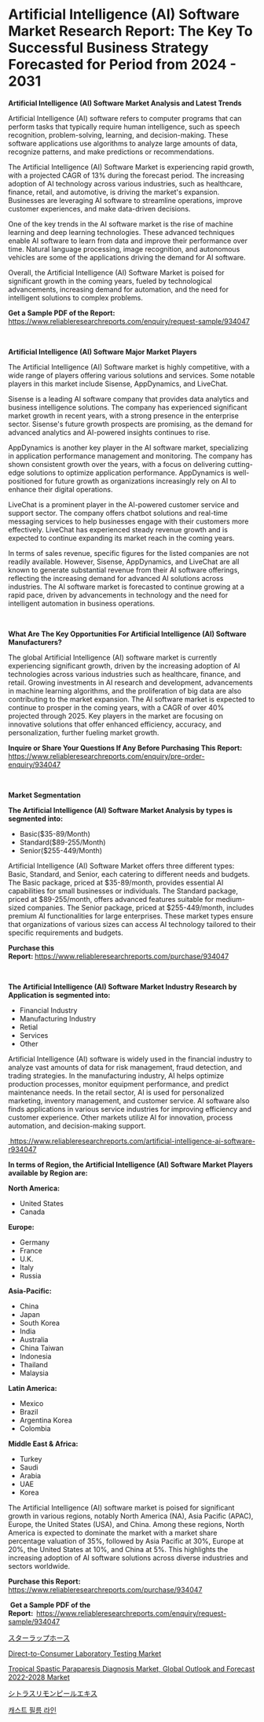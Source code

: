 <p><h1>Artificial Intelligence (AI) Software Market Research Report: The Key To Successful Business Strategy Forecasted for Period from 2024 - 2031</h1></p><p><strong>Artificial Intelligence (AI) Software Market Analysis and Latest Trends</strong></p>
<p><p>Artificial Intelligence (AI) software refers to computer programs that can perform tasks that typically require human intelligence, such as speech recognition, problem-solving, learning, and decision-making. These software applications use algorithms to analyze large amounts of data, recognize patterns, and make predictions or recommendations.</p><p>The Artificial Intelligence (AI) Software Market is experiencing rapid growth, with a projected CAGR of 13% during the forecast period. The increasing adoption of AI technology across various industries, such as healthcare, finance, retail, and automotive, is driving the market's expansion. Businesses are leveraging AI software to streamline operations, improve customer experiences, and make data-driven decisions.</p><p>One of the key trends in the AI software market is the rise of machine learning and deep learning technologies. These advanced techniques enable AI software to learn from data and improve their performance over time. Natural language processing, image recognition, and autonomous vehicles are some of the applications driving the demand for AI software.</p><p>Overall, the Artificial Intelligence (AI) Software Market is poised for significant growth in the coming years, fueled by technological advancements, increasing demand for automation, and the need for intelligent solutions to complex problems.</p></p>
<p><strong>Get a Sample PDF of the Report:&nbsp;</strong> <a href="https://www.reliableresearchreports.com/enquiry/request-sample/934047">https://www.reliableresearchreports.com/enquiry/request-sample/934047</a></p>
<p>&nbsp;</p>
<p><strong>Artificial Intelligence (AI) Software Major Market Players</strong></p>
<p><p>The Artificial Intelligence (AI) Software market is highly competitive, with a wide range of players offering various solutions and services. Some notable players in this market include Sisense, AppDynamics, and LiveChat. </p><p>Sisense is a leading AI software company that provides data analytics and business intelligence solutions. The company has experienced significant market growth in recent years, with a strong presence in the enterprise sector. Sisense's future growth prospects are promising, as the demand for advanced analytics and AI-powered insights continues to rise.</p><p>AppDynamics is another key player in the AI software market, specializing in application performance management and monitoring. The company has shown consistent growth over the years, with a focus on delivering cutting-edge solutions to optimize application performance. AppDynamics is well-positioned for future growth as organizations increasingly rely on AI to enhance their digital operations.</p><p>LiveChat is a prominent player in the AI-powered customer service and support sector. The company offers chatbot solutions and real-time messaging services to help businesses engage with their customers more effectively. LiveChat has experienced steady revenue growth and is expected to continue expanding its market reach in the coming years.</p><p>In terms of sales revenue, specific figures for the listed companies are not readily available. However, Sisense, AppDynamics, and LiveChat are all known to generate substantial revenue from their AI software offerings, reflecting the increasing demand for advanced AI solutions across industries. The AI software market is forecasted to continue growing at a rapid pace, driven by advancements in technology and the need for intelligent automation in business operations.</p></p>
<p>&nbsp;</p>
<p><strong>What Are The Key Opportunities For Artificial Intelligence (AI) Software Manufacturers?</strong></p>
<p><p>The global Artificial Intelligence (AI) software market is currently experiencing significant growth, driven by the increasing adoption of AI technologies across various industries such as healthcare, finance, and retail. Growing investments in AI research and development, advancements in machine learning algorithms, and the proliferation of big data are also contributing to the market expansion. The AI software market is expected to continue to prosper in the coming years, with a CAGR of over 40% projected through 2025. Key players in the market are focusing on innovative solutions that offer enhanced efficiency, accuracy, and personalization, further fueling market growth.</p></p>
<p><strong>Inquire or Share Your Questions If Any Before Purchasing This Report:</strong> <a href="https://www.reliableresearchreports.com/enquiry/pre-order-enquiry/934047">https://www.reliableresearchreports.com/enquiry/pre-order-enquiry/934047</a></p>
<p>&nbsp;</p>
<p><strong>Market Segmentation</strong></p>
<p><strong>The Artificial Intelligence (AI) Software Market Analysis by types is segmented into:</strong></p>
<p><ul><li>Basic($35-89/Month)</li><li>Standard($89-255/Month)</li><li>Senior($255-449/Month)</li></ul></p>
<p><p>Artificial Intelligence (AI) Software Market offers three different types: Basic, Standard, and Senior, each catering to different needs and budgets. The Basic package, priced at $35-89/month, provides essential AI capabilities for small businesses or individuals. The Standard package, priced at $89-255/month, offers advanced features suitable for medium-sized companies. The Senior package, priced at $255-449/month, includes premium AI functionalities for large enterprises. These market types ensure that organizations of various sizes can access AI technology tailored to their specific requirements and budgets.</p></p>
<p><strong>Purchase this Report:&nbsp;</strong><a href="https://www.reliableresearchreports.com/purchase/934047">https://www.reliableresearchreports.com/purchase/934047</a></p>
<p>&nbsp;</p>
<p><strong>The Artificial Intelligence (AI) Software Market Industry Research by Application is segmented into:</strong></p>
<p><ul><li>Financial Industry</li><li>Manufacturing Industry</li><li>Retial</li><li>Services</li><li>Other</li></ul></p>
<p><p>Artificial Intelligence (AI) software is widely used in the financial industry to analyze vast amounts of data for risk management, fraud detection, and trading strategies. In the manufacturing industry, AI helps optimize production processes, monitor equipment performance, and predict maintenance needs. In the retail sector, AI is used for personalized marketing, inventory management, and customer service. AI software also finds applications in various service industries for improving efficiency and customer experience. Other markets utilize AI for innovation, process automation, and decision-making support.</p></p>
<p><a href="https://www.reliableresearchreports.com/artificial-intelligence-ai-software-r934047">&nbsp;https://www.reliableresearchreports.com/artificial-intelligence-ai-software-r934047</a></p>
<p><strong>In terms of Region, the Artificial Intelligence (AI) Software Market Players available by Region are:</strong></p>
<p>
    <p> <strong> North America: </strong>
        <ul>
            <li>United States</li>
            <li>Canada</li>
        </ul>
        </p> 
    <p> <strong> Europe: </strong>
        <ul>
            <li>Germany</li>
            <li>France</li>
            <li>U.K.</li>
            <li>Italy</li>
            <li>Russia</li>
        </ul>
        </p> 
    <p> <strong> Asia-Pacific: </strong>
        <ul>
            <li>China</li>
            <li>Japan</li>
            <li>South Korea</li>
            <li>India</li>
            <li>Australia</li>
            <li>China Taiwan</li>
            <li>Indonesia</li>
            <li>Thailand</li>
            <li>Malaysia</li>
        </ul>
        </p> 
    <p> <strong> Latin America: </strong>
        <ul>
            <li>Mexico</li>
            <li>Brazil</li>
            <li>Argentina Korea</li>
            <li>Colombia</li>
        </ul>
        </p> 
    <p> <strong> Middle East & Africa: </strong>
        <ul>
            <li>Turkey</li>
            <li>Saudi</li>
            <li>Arabia</li>
            <li>UAE</li>
            <li>Korea</li>
        </ul>
    </p>
    </p>
<p><p>The Artificial Intelligence (AI) software market is poised for significant growth in various regions, notably North America (NA), Asia Pacific (APAC), Europe, the United States (USA), and China. Among these regions, North America is expected to dominate the market with a market share percentage valuation of 35%, followed by Asia Pacific at 30%, Europe at 20%, the United States at 10%, and China at 5%. This highlights the increasing adoption of AI software solutions across diverse industries and sectors worldwide.</p></p>
<p><strong>Purchase this Report: </strong><a href="https://www.reliableresearchreports.com/purchase/934047">https://www.reliableresearchreports.com/purchase/934047</a></p>
<p>&nbsp;<strong>Get a Sample PDF of the Report:&nbsp;&nbsp;</strong><a href="https://www.reliableresearchreports.com/enquiry/request-sample/934047">https://www.reliableresearchreports.com/enquiry/request-sample/934047</a></p>
<p><strong></strong></p>
<p><p><a href="https://github.com/leigh4852023/Market-Research-Report-List-1/blob/main/430765161409.md">スターラップホース</a></p><p><a href="https://github.com/jaidynmorantestelletmjzya/Market-Research-Report-List-2/blob/main/direct-to-consumer-laboratory-testing-market.md">Direct-to-Consumer Laboratory Testing Market</a></p><p><a href="https://www.linkedin.com/pulse/tropical-spastic-paraparesis-diagnosis-market-global-uncvc">Tropical Spastic Paraparesis Diagnosis Market, Global Outlook and Forecast 2022-2028 Market</a></p><p><a href="https://github.com/alyle7648/Market-Research-Report-List-1/blob/main/255345161408.md">シトラスリモンピールエキス</a></p><p><a href="https://github.com/fernandotryO5lson96765/Market-Research-Report-List-1/blob/main/478057360134.md">캐스트 필름 라인</a></p></p>